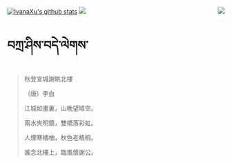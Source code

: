 [![IvanaXu's github stats](https://github-readme-stats.vercel.app/api?username=IvanaXu&show_icons=true&theme=vue-dark)](https://github.com/anuraghazra/github-readme-stats)
<img align="right" src="https://github-readme-stats.vercel.app/api/top-langs/?username=IvanaXu&langs_count=7&theme=graywhite" />
<img src="https://github-readme-stats.vercel.app/api/wakatime?username=IvanaXu&layout=compact&langs_count=6&theme=vue-dark&&custom_title=Programming Times(Jul 29 2021-)" />
# བཀྲ་ཤིས་བདེ་ལེགས་
> 秋登宣城謝眺北樓
> 
> （唐）李白
> 
> 江城如畫裏，山晚望晴空。
> 
> 兩水夾明鏡，雙橋落彩虹。
> 
> 人煙寒橘柚，秋色老梧桐。
> 
> 誰念北樓上，臨風懷謝公。
>
